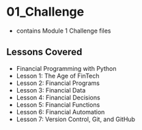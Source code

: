 # 01_Challenge
- contains Module 1 Challenge files
## Lessons Covered
- Financial Programming with Python
- Lesson 1: The Age of FinTech
- Lesson 2: Financial Programs
- Lesson 3: Financial Data
- Lesson 4: Financial Decisions
- Lesson 5: Financial Functions
- Lesson 6: Financial Automation
- Lesson 7: Version Control, Git, and GitHub
